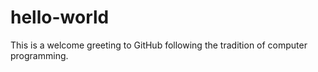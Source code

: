 # hello-world
This is a welcome greeting to GitHub following the tradition of computer programming. 
